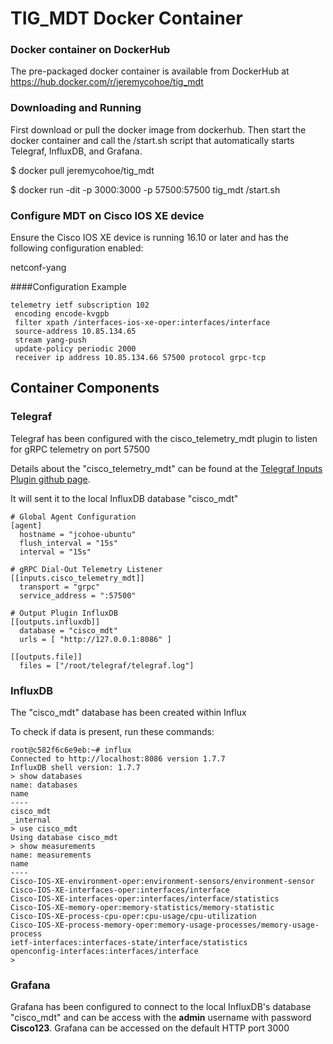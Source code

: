 # TIG_MDT Docker Container

### Docker container on DockerHub
The pre-packaged docker container is available from DockerHub at 
[https://hub.docker.com/r/jeremycohoe/tig_mdt
](https://hub.docker.com/r/jeremycohoe/tig_mdt)

### Downloading and Running
First download or pull the docker image from dockerhub. Then start the docker container and call the /start.sh script that automatically starts Telegraf, InfluxDB, and Grafana.

$ docker pull jeremycohoe/tig_mdt

$ docker run -dit -p 3000:3000 -p 57500:57500 tig_mdt /start.sh

### Configure MDT on Cisco IOS XE device
Ensure the Cisco IOS XE device is running 16.10 or later and has the following configuration enabled:

netconf-yang

####Configuration Example
```
telemetry ietf subscription 102
 encoding encode-kvgpb
 filter xpath /interfaces-ios-xe-oper:interfaces/interface
 source-address 10.85.134.65
 stream yang-push
 update-policy periodic 2000
 receiver ip address 10.85.134.66 57500 protocol grpc-tcp
```

## Container Components
### Telegraf
Telegraf has been configured with the cisco_telemetry_mdt plugin to listen for gRPC telemetry on port 57500

Details about the "cisco\_telemetry\_mdt"  can be found at the [Telegraf Inputs Plugin github page](https://github.com/influxdata/telegraf/tree/master/plugins/inputs/cisco_telemetry_mdt).

It will sent it to the local InfluxDB database "cisco_mdt"

```
# Global Agent Configuration
[agent]
  hostname = "jcohoe-ubuntu"
  flush_interval = "15s"
  interval = "15s"

# gRPC Dial-Out Telemetry Listener
[[inputs.cisco_telemetry_mdt]]
  transport = "grpc"
  service_address = ":57500"

# Output Plugin InfluxDB
[[outputs.influxdb]]
  database = "cisco_mdt"
  urls = [ "http://127.0.0.1:8086" ]

[[outputs.file]]
  files = ["/root/telegraf/telegraf.log"]
```

### InfluxDB
The "cisco_mdt" database has been created within Influx

To check if data is present, run these commands:

```
root@c582f6c6e9eb:~# influx
Connected to http://localhost:8086 version 1.7.7
InfluxDB shell version: 1.7.7
> show databases
name: databases
name
----
cisco_mdt
_internal
> use cisco_mdt
Using database cisco_mdt
> show measurements
name: measurements
name
----
Cisco-IOS-XE-environment-oper:environment-sensors/environment-sensor
Cisco-IOS-XE-interfaces-oper:interfaces/interface
Cisco-IOS-XE-interfaces-oper:interfaces/interface/statistics
Cisco-IOS-XE-memory-oper:memory-statistics/memory-statistic
Cisco-IOS-XE-process-cpu-oper:cpu-usage/cpu-utilization
Cisco-IOS-XE-process-memory-oper:memory-usage-processes/memory-usage-process
ietf-interfaces:interfaces-state/interface/statistics
openconfig-interfaces:interfaces/interface
>
```


### Grafana

Grafana has been configured to connect to the local InfluxDB's database "cisco_mdt" and can be access with the **admin** username with password **Cisco123**. Grafana can be accessed on the default HTTP port 3000

